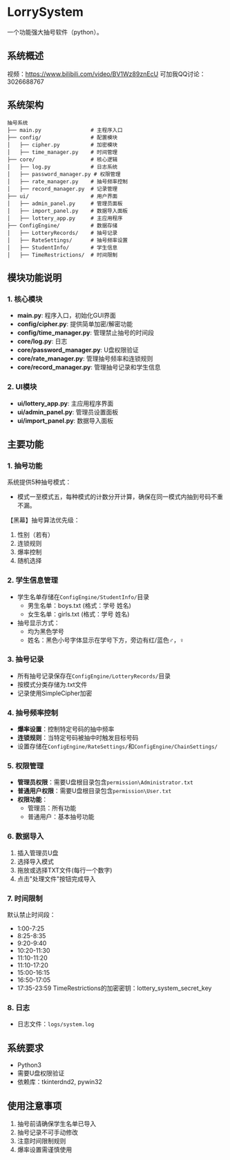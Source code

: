 # LorrySystem
一个功能强大抽号软件（python）。


## 系统概述
视频：https://www.bilibili.com/video/BV1Wz89znEcU
可加我QQ讨论：3026688767


## 系统架构
```
抽号系统
├── main.py                # 主程序入口
├── config/                # 配置模块
│   ├── cipher.py          # 加密模块
│   ├── time_manager.py    # 时间管理
├── core/                  # 核心逻辑
│   ├── log.py             # 日志系统
│   ├── password_manager.py # 权限管理
│   ├── rate_manager.py    # 抽号频率控制
│   ├── record_manager.py  # 记录管理
├── ui/                    # 用户界面
│   ├── admin_panel.py     # 管理员面板
│   ├── import_panel.py    # 数据导入面板
│   ├── lottery_app.py     # 主应用程序
├── ConfigEngine/          # 数据存储
│   ├── LotteryRecords/    # 抽号记录
│   ├── RateSettings/      # 抽号频率设置
│   ├── StudentInfo/       # 学生信息
│   ├── TimeRestrictions/  # 时间限制
```

## 模块功能说明

### 1. 核心模块
- **main.py**: 程序入口，初始化GUI界面
- **config/cipher.py**: 提供简单加密/解密功能
- **config/time_manager.py**: 管理禁止抽号的时间段
- **core/log.py**: 日志
- **core/password_manager.py**: U盘权限验证
- **core/rate_manager.py**: 管理抽号频率和连锁规则
- **core/record_manager.py**: 管理抽号记录和学生信息

### 2. UI模块
- **ui/lottery_app.py**: 主应用程序界面
- **ui/admin_panel.py**: 管理员设置面板
- **ui/import_panel.py**: 数据导入面板

## 主要功能

### 1. 抽号功能
系统提供5种抽号模式：
- 模式一至模式五，每种模式的计数分开计算，确保在同一模式内抽到号码不重不漏。

【黑幕】抽号算法优先级：
1. 性别（若有）
2. 连锁规则
3. 爆率控制
4. 随机选择

### 2. 学生信息管理
- 学生名单存储在`ConfigEngine/StudentInfo/`目录
  - 男生名单：boys.txt (格式：学号 姓名)
  - 女生名单：girls.txt (格式：学号 姓名)
- 抽号显示方式：
  - 均为黑色学号
  - 姓名：黑色小号字体显示在学号下方，旁边有红/蓝色♂，♀

### 3. 抽号记录
- 所有抽号记录保存在`ConfigEngine/LotteryRecords/`目录
- 按模式分类存储为.txt文件
- 记录使用SimpleCipher加密

### 4. 抽号频率控制
- **爆率设置**：控制特定号码的抽中频率
- **连锁规则**：当特定号码被抽中时触发目标号码
- 设置存储在`ConfigEngine/RateSettings/`和`ConfigEngine/ChainSettings/`

### 5. 权限管理
- **管理员权限**：需要U盘根目录包含`permission\Administrator.txt`
- **普通用户权限**：需要U盘根目录包含`permission\User.txt`
- **权限功能**：
  - 管理员：所有功能
  - 普通用户：基本抽号功能

### 6. 数据导入
1. 插入管理员U盘
2. 选择导入模式
3. 拖放或选择TXT文件(每行一个数字)
4. 点击"处理文件"按钮完成导入

### 7. 时间限制
默认禁止时间段：
- 1:00-7:25
- 8:25-8:35  
- 9:20-9:40
- 10:20-11:30
- 11:10-11:20
- 11:10-17:20  
- 15:00-16:15
- 16:50-17:05
- 17:35-23:59
TimeRestrictions的加密密钥：lottery_system_secret_key

### 8. 日志
- 日志文件：`logs/system.log`

## 系统要求
- Python3
- 需要U盘权限验证
- 依赖库：tkinterdnd2, pywin32 

## 使用注意事项
1. 抽号前请确保学生名单已导入
2. 抽号记录不可手动修改
3. 注意时间限制规则
4. 爆率设置需谨慎使用

